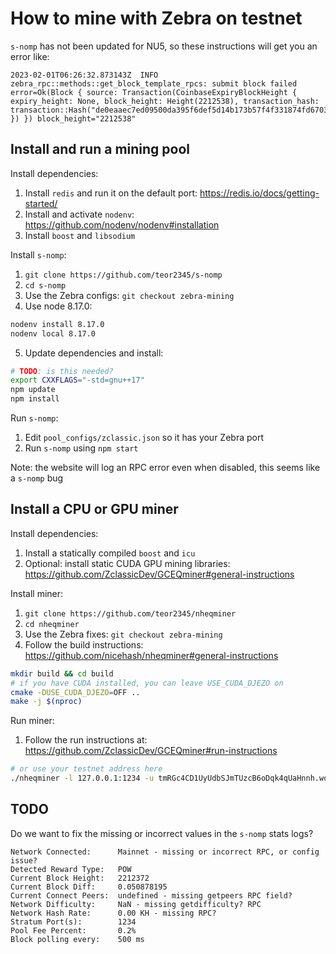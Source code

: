 # How to mine with Zebra on testnet

`s-nomp` has not been updated for NU5, so these instructions will get you an error like:
```
2023-02-01T06:26:32.873143Z  INFO zebra_rpc::methods::get_block_template_rpcs: submit block failed error=Ok(Block { source: Transaction(CoinbaseExpiryBlockHeight { expiry_height: None, block_height: Height(2212538), transaction_hash: transaction::Hash("de0eaaec7ed09500da395f6def5d14b173b57f4f331874fd6703753fbb933346") }) }) block_height="2212538"
```

## Install and run a mining pool

Install dependencies:
1. Install `redis` and run it on the default port: https://redis.io/docs/getting-started/
2. Install and activate `nodenv`: https://github.com/nodenv/nodenv#installation
3. Install `boost` and `libsodium`

Install `s-nomp`:
1. `git clone https://github.com/teor2345/s-nomp`
2. `cd s-nomp`
3. Use the Zebra configs: `git checkout zebra-mining`
4. Use node 8.17.0:
```sh
nodenv install 8.17.0
nodenv local 8.17.0
```
5. Update dependencies and install:
```sh
# TODO: is this needed?
export CXXFLAGS="-std=gnu++17"
npm update
npm install
```

Run `s-nomp`:
1. Edit `pool_configs/zclassic.json` so it has your Zebra port
2. Run `s-nomp` using `npm start`

Note: the website will log an RPC error even when disabled, this seems like a `s-nomp` bug

## Install a CPU or GPU miner

Install dependencies:
1. Install a statically compiled `boost` and `icu`
2. Optional: install static CUDA GPU mining libraries: https://github.com/ZclassicDev/GCEQminer#general-instructions

Install miner:
1. `git clone https://github.com/teor2345/nheqminer`
2. `cd nheqminer`
3. Use the Zebra fixes: `git checkout zebra-mining`
4. Follow the build instructions: https://github.com/nicehash/nheqminer#general-instructions
```sh
mkdir build && cd build
# if you have CUDA installed, you can leave USE_CUDA_DJEZO on 
cmake -DUSE_CUDA_DJEZO=OFF ..
make -j $(nproc)
```

Run miner:
1. Follow the run instructions at: https://github.com/ZclassicDev/GCEQminer#run-instructions
```sh
# or use your testnet address here
./nheqminer -l 127.0.0.1:1234 -u tmRGc4CD1UyUdbSJmTUzcB6oDqk4qUaHnnh.worker1 -t 1
```

## TODO

Do we want to fix the missing or incorrect values in the `s-nomp` stats logs?
```
Network Connected:      Mainnet - missing or incorrect RPC, or config issue?
Detected Reward Type:   POW
Current Block Height:   2212372
Current Block Diff:     0.050878195
Current Connect Peers:  undefined - missing getpeers RPC field?
Network Difficulty:     NaN - missing getdifficulty? RPC
Network Hash Rate:      0.00 KH - missing RPC?
Stratum Port(s):        1234
Pool Fee Percent:       0.2%
Block polling every:    500 ms
```
